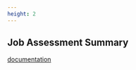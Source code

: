 ```yaml
---
height: 2
---
```


## Job Assessment Summary
[documentation](https://github.com/databrickslabs/ucx/blob/main/docs/assessment.md)
